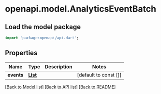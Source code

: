 # openapi.model.AnalyticsEventBatch

## Load the model package
```dart
import 'package:openapi/api.dart';
```

## Properties
Name | Type | Description | Notes
------------ | ------------- | ------------- | -------------
**events** | [**List<AnalyticsEvent>**](AnalyticsEvent.md) |  | [default to const []]

[[Back to Model list]](../README.md#documentation-for-models) [[Back to API list]](../README.md#documentation-for-api-endpoints) [[Back to README]](../README.md)



